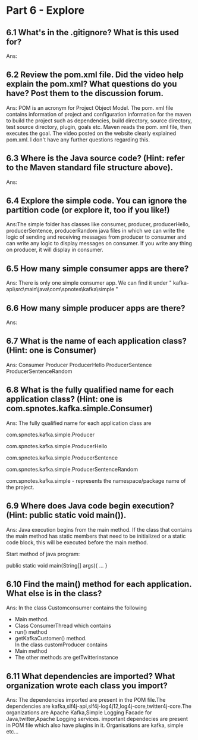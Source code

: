 # Part 6 - Explore


## 6.1 What's in the .gitignore?  What is this used for? 

Ans:


## 6.2 Review the pom.xml file.  Did the video help explain the pom.xml?  What questions do you have? Post them to the discussion forum.

Ans: POM is an acronym for Project Object Model. The pom. xml file contains information of project and configuration information for the maven to build the project such as dependencies, build directory, source directory, test source directory, plugin, goals etc. Maven reads the pom. xml file, then executes the goal. The video posted on the website clearly explained pom.xml. I don't have any further questions regarding this.


## 6.3 Where is the Java source code? (Hint: refer to the Maven standard file structure above).

Ans: 


## 6.4 Explore the simple code. You can ignore the partition code (or explore it, too if you like!) 

Ans:The simple folder has classes like consumer, producer, producerHello, producerSentence, producerRandom java files in which we can write the logic of sending and receiving messages from producer to consumer and can write any logic to display messages on consumer. If you write any thing on producer, it will display in consumer.   


## 6.5 How many simple consumer apps are there?

Ans: There is only one simple consumer app. We can find it under " kafka-api\src\main\java\com\spnotes\kafka\simple "


## 6.6 How many simple producer apps are there?
Ans:


## 6.7 What is the name of each application class?  (Hint: one is Consumer)

Ans: 
Consumer
Producer
ProducerHello
ProducerSentence
ProducerSentenceRandom


## 6.8 What is the fully qualified name for each application class? (Hint: one is com.spnotes.kafka.simple.Consumer)

Ans:
The fully qualified name for each application class are 

com.spnotes.kafka.simple.Producer

com.spnotes.kafka.simple.ProducerHello

com.spnotes.kafka.simple.ProducerSentence

com.spnotes.kafka.simple.ProducerSentenceRandom

com.spnotes.kafka.simple - represents the namespace/package name of the project.


## 6.9 Where does Java code begin execution? (Hint: public static void main()). 

Ans:  Java execution begins from the main method. If the class that contains the main method has static members that need to be initialized or a static code block, this will be executed before the main method.

Start method of java program:

public static void main(String[] args){
    ...
}

## 6.10 Find the main() method for each application.  What else is in the class?

Ans:
In the class Customconsumer contains the following 
   - Main method.
   - Class ConsumerThread which contains
   - run() method
   - getKafkaCustomer() method.    
In the class customProducer contains
   - Main method
   - The other methods are getTwitterinstance


## 6.11 What dependencies are imported? What organization wrote each class you import?

Ans: The dependencies imported are present in the POM file.The dependencies are kafka,slf4j-api,slf4j-log4j12,log4j-core,twitter4j-core.The organizations are Apache Kafka,Simple Logging Facade for Java,twitter,Apache Logging services. 
important dependecies are present in POM file which also have plugins in it. Organisations are kafka, simple etc...

